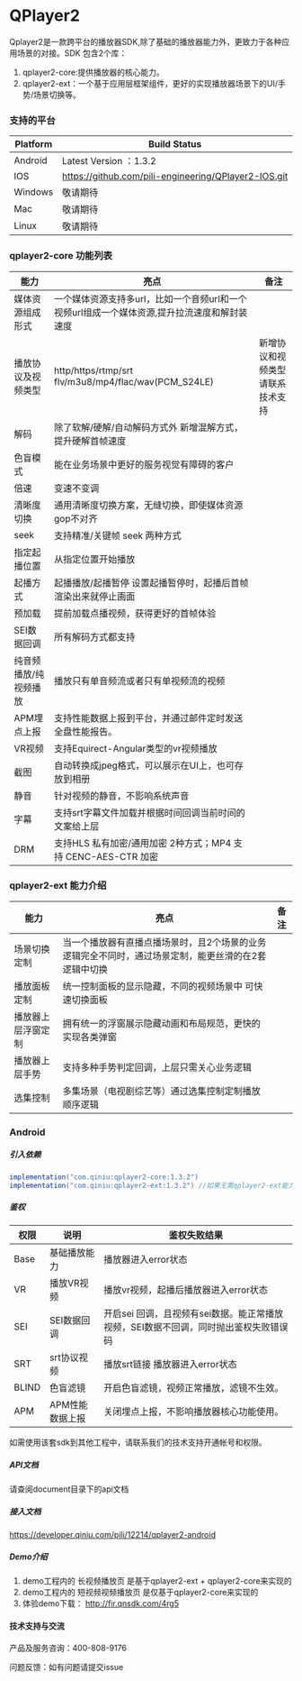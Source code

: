 # QPlayer2



Qplayer2是一款跨平台的播放器SDK,除了基础的播放器能力外，更致力于各种应用场景的对接。SDK 包含2个库：

1. qplayer2-core:提供播放器的核心能力。
2. qplayer2-ext：一个基于应用层框架组件，更好的实现播放器场景下的UI/手势/场景切换等。

### 支持的平台

 Platform | Build Status
 -------- | ------------
 Android | Latest Version ：1.3.2 
 IOS | https://github.com/pili-engineering/QPlayer2-IOS.git 
 Windows | 敬请期待 
 Mac | 敬请期待 
 Linux | 敬请期待 
### qplayer2-core 功能列表

| 能力                  | 亮点                                                         | 备注                             |
| --------------------- | ------------------------------------------------------------ | -------------------------------- |
| 媒体资源组成形式      | 一个媒体资源支持多url，比如一个音频url和一个视频url组成一个媒体资源,提升拉流速度和解封装速度 |                                  |
| 播放协议及视频类型    | http/https/rtmp/srt flv/m3u8/mp4/flac/wav(PCM_S24LE)         | 新增协议和视频类型请联系技术支持 |
| 解码                  | 除了软解/硬解/自动解码方式外 新增混解方式，提升硬解首帧速度  |                                  |
| 色盲模式              | 能在业务场景中更好的服务视觉有障碍的客户                     |                                  |
| 倍速                  | 变速不变调                                                   |                                  |
| 清晰度切换            | 通用清晰度切换方案，无缝切换，即使媒体资源gop不对齐          |                                  |
| seek                  | 支持精准/关键帧 seek 两种方式                                |                                  |
| 指定起播位置          | 从指定位置开始播放                                           |                                  |
| 起播方式              | 起播播放/起播暂停 设置起播暂停时，起播后首帧渲染出来就停止画面 |                                  |
| 预加载                | 提前加载点播视频，获得更好的首帧体验                         |                                  |
| SEI数据回调           | 所有解码方式都支持                                           |                                  |
| 纯音频播放/纯视频播放 | 播放只有单音频流或者只有单视频流的视频                       |                                  |
| APM埋点上报           | 支持性能数据上报到平台，并通过邮件定时发送全盘性能报告。     |                                  |
| VR视频                | 支持Equirect-Angular类型的vr视频播放                         |                                  |
| 截图                  | 自动转换成jpeg格式，可以展示在UI上，也可存放到相册           |                                  |
| 静音                  | 针对视频的静音，不影响系统声音                               |                                  |
| 字幕                  | 支持srt字幕文件加载并根据时间回调当前时间的文案给上层        |                                  |
| DRM                   | 支持HLS 私有加密/通用加密 2种方式；MP4 支持 CENC-AES-CTR 加密 |                                  |


### qplayer2-ext 能力介绍

| 能力               | 亮点                                                         | 备注 |
| ------------------ | ------------------------------------------------------------ | ---- |
| 场景切换定制       | 当一个播放器有直播点播场景时，且2个场景的业务逻辑完全不同时，通过场景定制，能更丝滑的在2套逻辑中切换 |      |
| 播放面板定制       | 统一控制面板的显示隐藏，不同的视频场景中 可快速切换面板      |      |
| 播放器上层浮窗定制 | 拥有统一的浮窗展示隐藏动画和布局规范，更快的实现各类弹窗     |      |
| 播放器上层手势     | 支持多种手势判定回调，上层只需关心业务逻辑                   |      |
| 选集控制           | 多集场景（电视剧综艺等）通过选集控制定制播放顺序逻辑         |      |



### Android

##### 引入依赖

```groovy
implementation("com.qiniu:qplayer2-core:1.3.2")
implementation("com.qiniu:qplayer2-ext:1.3.2") //如果无需qplayer2-ext能力可以不引入 不影响core的使用
```



##### 鉴权

| 权限  | 说明            | 鉴权失败结果                                                 |
| ----- | --------------- | ------------------------------------------------------------ |
| Base  | 基础播放能力    | 播放器进入error状态                                          |
| VR    | 播放VR视频      | 播放vr视频，起播后播放器进入error状态                        |
| SEI   | SEI数据回调     | 开启sei 回调，且视频有sei数据。能正常播放视频，SEI数据不回调，同时抛出鉴权失败错误码 |
| SRT   | srt协议视频     | 播放srt链接 播放器进入error状态                              |
| BLIND | 色盲滤镜        | 开启色盲滤镜，视频正常播放，滤镜不生效。                     |
| APM   | APM性能数据上报 | 关闭埋点上报，不影响播放器核心功能使用。                     |

如需使用该套sdk到其他工程中，请联系我们的技术支持开通帐号和权限。



##### API文档

请查阅document目录下的api文档

##### 接入文档
https://developer.qiniu.com/pili/12214/qplayer2-android

##### Demo介绍

1. demo工程内的 长视频播放页 是基于qplayer2-ext + qplayer2-core来实现的
2. demo工程内的 短视频视频播放页 是仅基于qplayer2-core来实现的
3. 体验demo下载： <http://fir.qnsdk.com/4rg5>



#### 技术支持与交流

产品及服务咨询：400-808-9176

问题反馈：如有问题请提交issue

